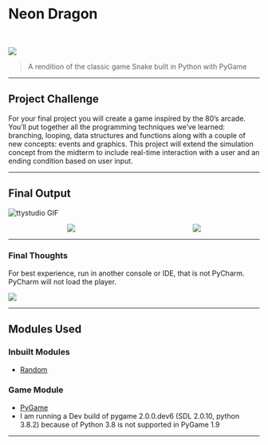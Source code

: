# Neon Dragon

<!-- PROJECT LOGO -->
<br />
<p align="center">

  <div class="" style="max-width: 100%; max-height: 20%;">
      <img src ="https://neondragon.netlify.app/git_banner.png">
  </div>
</p>

> A rendition of the classic game Snake built in Python with PyGame
> 
---

## Project Challenge

For your final project you will create a game inspired by the 80’s arcade. You’ll put together all the programming 
techniques we’ve learned: branching, looping, data structures and functions along with a couple of new concepts: 
events and graphics. This project will extend the simulation concept from the midterm to include real-time interaction 
with a user and an ending condition based on user input.

---

## Final Output
![ttystudio GIF](https://neondragon.netlify.app/game_play.gif)

<div id="banner" style="overflow: hidden; display: flex; justify-content:space-around;">
  <div class="" style="max-width: 50%; max-height: 20%;">
      <img src ="https://neondragon.netlify.app/start_screen.png">
  </div>
  <div class="" style="max-width: 50%; max-height: 20%;">
      <img src ="https://neondragon.netlify.app/game_over.png">
  </div> 
</div>


---

### Final Thoughts

For best experience, run in another console or IDE, that is not PyCharm. PyCharm will not load the player.

<div class="" style="max-width: 100%; max-height: 20%;">
      <img src ="https://neondragon.netlify.app/pycharm_vscode.png">
</div> 

---

## Modules Used
### Inbuilt Modules 
- <a href="https://docs.python.org/3/library/random.html" target="_blank">Random </a>
### Game Module 
- <a href="https://www.pygame.org/docs/" target="_blank">PyGame</a>
- I am running a Dev build of pygame 2.0.0.dev6 (SDL 2.0.10, python 3.8.2) because of Python 3.8 is not supported in PyGame 1.9

---




